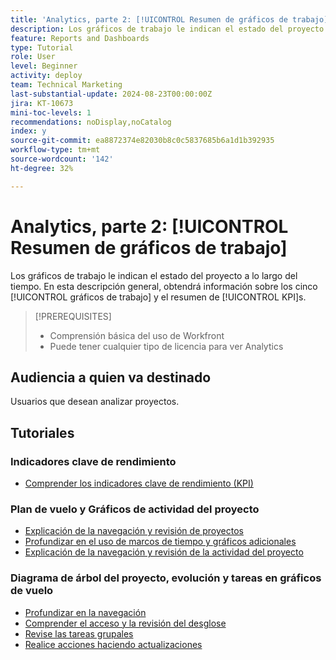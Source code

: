 ```yaml
---
title: 'Analytics, parte 2: [!UICONTROL Resumen de gráficos de trabajo]'
description: Los gráficos de trabajo le indican el estado del proyecto a lo largo del tiempo. En esta descripción general, obtendrá información sobre los cinco [!UICONTROL gráficos de trabajo] y el resumen de [!UICONTROL KPI]s.
feature: Reports and Dashboards
type: Tutorial
role: User
level: Beginner
activity: deploy
team: Technical Marketing
last-substantial-update: 2024-08-23T00:00:00Z
jira: KT-10673
mini-toc-levels: 1
recommendations: noDisplay,noCatalog
index: y
source-git-commit: ea8872374e82030b8c0c5837685b6a1d1b392935
workflow-type: tm+mt
source-wordcount: '142'
ht-degree: 32%

---
```



# Analytics, parte 2: [!UICONTROL Resumen de gráficos de trabajo]

Los gráficos de trabajo le indican el estado del proyecto a lo largo del tiempo. En esta descripción general, obtendrá información sobre los cinco [!UICONTROL gráficos de trabajo] y el resumen de [!UICONTROL KPI]s.

>[!PREREQUISITES]
>
>* Comprensión básica del uso de Workfront
>* Puede tener cualquier tipo de licencia para ver Analytics


## Audiencia a quien va destinado

Usuarios que desean analizar proyectos.


## Tutoriales

### Indicadores clave de rendimiento

* [Comprender los indicadores clave de rendimiento (KPI)](/help/reporting/enhanced-analytics/10-kpis-overview.md)


### Plan de vuelo y Gráficos de actividad del proyecto

* [Explicación de la navegación y revisión de proyectos](/help/reporting/enhanced-analytics/11-navigating-and-reviewing-projects.md)
* [Profundizar en el uso de marcos de tiempo y gráficos adicionales](/help/reporting/enhanced-analytics/12-digging-deeper-using-timeframes-and-additional-charts.md)
* [Explicación de la navegación y revisión de la actividad del proyecto](/help/reporting/enhanced-analytics/13-navigating-and-reviewing-project-activity.md)


### Diagrama de árbol del proyecto, evolución y tareas en gráficos de vuelo

* [Profundizar en la navegación](/help/reporting/enhanced-analytics/14-navigation-and-digging-deeper.md)
* [Comprender el acceso y la revisión del desglose](/help/reporting/enhanced-analytics/15-accessing-and-reviewing-the-burndown.md)
* [Revise las tareas grupales](/help/reporting/enhanced-analytics/16-navigating-to-and-reviewing-the-tasks-in-flight.md)
* [Realice acciones haciendo actualizaciones](/help/reporting/enhanced-analytics/17-taking-action-by-making-updates.md)
